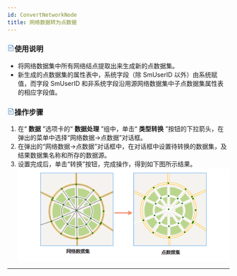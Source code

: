 ```yaml
---
id: ConvertNetworkNode
title: 网络数据转为点数据
---
```

### ![](../../img/read.gif)使用说明

  * 将网络数据集中所有网络结点提取出来生成新的点数据集。
  * 新生成的点数据集的属性表中，系统字段（除 SmUserID 以外）由系统赋值，而字段 SmUserID 和非系统字段沿用源网络数据集中子点数据集属性表的相应字段值。 

### ![](../../img/read.gif)操作步骤

  1. 在“ **数据** ”选项卡的“ **数据处理** ”组中，单击“ **类型转换** ”按钮的下拉箭头，在弹出的菜单中选择“网络数据->点数据”对话框。
  2. 在弹出的“网络数据->点数据”对话框中，在对话框中设置待转换的数据集，及结果数据集名称和所存的数据源。
  3. 设置完成后，单击“转换”按钮，完成操作，得到如下图所示结果。
![](img/NetToPoint.png)  
---  


